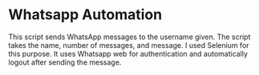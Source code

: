 # Whatsapp Automation
This script sends WhatsApp messages to the username given. The script takes the name, number of messages, and message. I used Selenium for this purpose. It uses Whatsapp web for authentication and automatically logout after sending the message.
